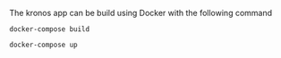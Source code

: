 The kronos app can be build using Docker with the following command

`docker-compose build`

`docker-compose up`